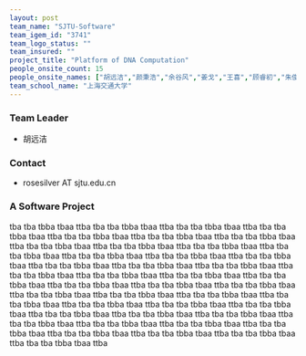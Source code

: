 ```yaml
---
layout: post
team_name: "SJTU-Software"
team_igem_id: "3741"
team_logo_status: ""
team_insured: ""
project_title: "Platform of DNA Computation"
people_onsite_count: 15
people_onsite_names: ["胡远洁","颜秉浩","余谷风","姜戈","王喜","顾睿初","朱俊超","朱骏杰","祝宇玥","张智进","周松池","李润涵","程子芸","肖亦祺","胡沛尧"]
team_school_name: "上海交通大学"
---
```



### Team Leader
* 胡远洁

### Contact
* rosesilver AT sjtu.edu.cn

### A Software Project

tba tba tbba tbaa ttba tba tba tbba tbaa ttba tba tba tbba tbaa ttba tba tba tbba tbaa ttba tba tba tbba tbaa ttba tba tba tbba tbaa ttba tba tba tbba tbaa ttba tba tba tbba tbaa ttba tba tba tbba tbaa ttba tba tba tbba tbaa ttba tba tba tbba tbaa ttba tba tba tbba tbaa ttba tba tba tbba tbaa ttba tba tba tbba tbaa ttba tba tba tbba tbaa ttba tba tba tbba tbaa ttba tba tba tbba tbaa ttba tba tba tbba tbaa ttba tba tba tbba tbaa ttba tba tba tbba tbaa ttba tba tba tbba tbaa ttba tba tba tbba tbaa ttba tba tba tbba tbaa ttba tba tba tbba tbaa ttba tba tba tbba tbaa ttba tba tba tbba tbaa ttba tba tba tbba tbaa ttba tba tba tbba tbaa ttba tba tba tbba tbaa ttba tba tba tbba tbaa ttba tba tba tbba tbaa ttba tba tba tbba tbaa ttba tba tba tbba tbaa ttba tba tba tbba tbaa ttba tba tba tbba tbaa ttba tba tba tbba tbaa ttba tba tba tbba tbaa ttba tba tba tbba tbaa ttba tba tba tbba tbaa ttba tba tba tbba tbaa ttba tba tba tbba tbaa ttba tba tba tbba tbaa ttba 
